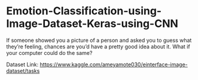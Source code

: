 # Emotion-Classification-using-Image-Dataset-Keras-using-CNN

If someone showed you a picture of a person and asked you to guess what they’re feeling, chances are you’d have a pretty good idea about it. What if your computer could do the same? 

Dataset Link: https://www.kaggle.com/ameyamote030/einterface-image-dataset/tasks
